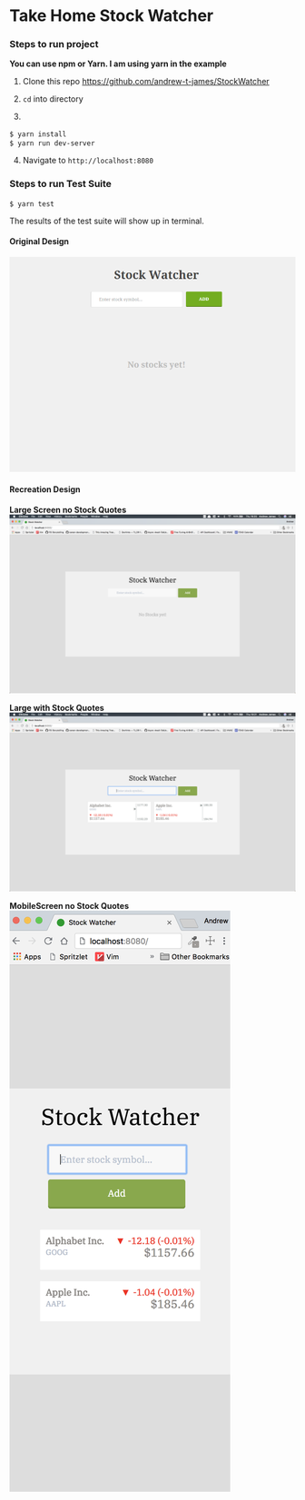 # Take Home Stock Watcher

### Steps to run project
**You can use npm or Yarn. I am using yarn in the example**

1. Clone this repo  https://github.com/andrew-t-james/StockWatcher

2. `cd` into directory

3.
```
$ yarn install
$ yarn run dev-server
```

4. Navigate to  `http://localhost:8080`


### Steps to run Test Suite

```
$ yarn test
```

The results of the test suite will show up in terminal.

#### Original Design
![Desktop](./public/images/Design1.png)

#### Recreation Design

**Large Screen no Stock Quotes**
![Desktop without Quotes](./public/images/large.png)

**Large with Stock Quotes**
![Desktop with Quotes](./public/images/large-with-stocks.png)

**MobileScreen no Stock Quotes**
![Mobile with Quotes](./public/images/mobile.png)

